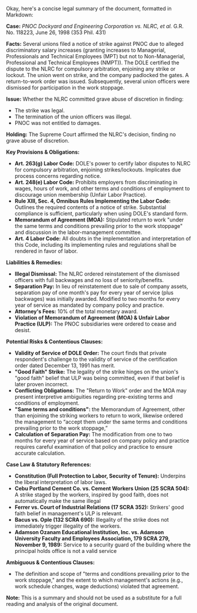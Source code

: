 Okay, here's a concise legal summary of the document, formatted in Markdown:

**Case:** *PNOC Dockyard and Engineering Corporation vs. NLRC, et al.* G.R. No. 118223, June 26, 1998 (353 Phil. 431)

**Facts:**  Several unions filed a notice of strike against PNOC due to alleged discriminatory salary increases (granting increases to Managerial, Professionals and Technical Employees (MPT) but not to Non-Managerial, Professional and Technical Employees (NMPT)). The DOLE certified the dispute to the NLRC for compulsory arbitration, enjoining any strike or lockout.  The union went on strike, and the company padlocked the gates. A return-to-work order was issued. Subsequently, several union officers were dismissed for participation in the work stoppage.

**Issue:**  Whether the NLRC committed grave abuse of discretion in finding:
*   The strike was legal.
*   The termination of the union officers was illegal.
*   PNOC was not entitled to damages.

**Holding:**  The Supreme Court affirmed the NLRC's decision, finding no grave abuse of discretion.

**Key Provisions & Obligations:**

*   **Art. 263(g) Labor Code:**  DOLE's power to certify labor disputes to NLRC for compulsory arbitration, enjoining strikes/lockouts.  Implicates due process concerns regarding notice.
*   **Art. 248(e) Labor Code:** Prohibits employers from discriminating in wages, hours of work, and other terms and conditions of employment to discourage union membership (Unfair Labor Practice).
*   **Rule XIII, Sec. 4, Omnibus Rules Implementing the Labor Code:**  Outlines the required contents of a notice of strike.  Substantial compliance is sufficient, particularly when using DOLE's standard form.
*   **Memorandum of Agreement (MOA):** Stipulated return to work "under the same terms and conditions prevailing prior to the work stoppage" and discussion in the labor-management committee.
*   **Art. 4 Labor Code:** All doubts in the implementation and interpretation of this Code, including its implementing rules and regulations shall be rendered in favor of labor.

**Liabilities & Remedies:**

*   **Illegal Dismissal:**  The NLRC ordered reinstatement of the dismissed officers with full backwages and no loss of seniority/benefits.
*   **Separation Pay:**  In lieu of reinstatement due to sale of company assets, separation pay of one month's pay for every year of service (plus backwages) was initially awarded. Modified to two months for every year of service as mandated by company policy and practice.
*   **Attorney's Fees:**  10% of the total monetary award.
*   **Violation of Memorandum of Agreement (MOA) & Unfair Labor Practice (ULP):**  The PNOC subsidiaries were ordered to cease and desist.

**Potential Risks & Contentious Clauses:**

*   **Validity of Service of DOLE Order:**  The court finds that private respondent's challenge to the validity of service of the certification order dated December 13, 1991 has merit.
*   **"Good Faith" Strike:**  The legality of the strike hinges on the union's "good faith" belief that ULP was being committed, even if that belief is later proven incorrect.
*   **Conflicting Obligations:** The "Return to Work" order and the MOA may present interpretive ambiguities regarding pre-existing terms and conditions of employment.
*   **"Same terms and conditions":** the Memorandum of Agreement, other than enjoining the striking workers to return to work, likewise ordered the management to “accept them under the same terms and conditions prevailing prior to the work stoppage,”
*   **Calculation of Separation Pay:**  The modification from one to two months for every year of service based on company policy and practice requires careful examination of that policy and practice to ensure accurate calculation.

**Case Law & Statutory References:**

*   **Constitution (Full Protection to Labor, Security of Tenure):** Underpins the liberal interpretation of labor laws.
*   **Cebu Portland Cement Co. vs. Cement Workers Union (25 SCRA 504):** A strike staged by the workers, inspired by good faith, does not automatically make the same illegal
*   **Ferrer vs. Court of Industrial Relations (17 SCRA 352):** Strikers' good faith belief in management's ULP is relevant.
*   **Bacus vs. Ople (132 SCRA 690):** Illegality of the strike does not immediately trigger illegality of the workers.
*   **Adamson Ozanam Educational Institution, Inc. vs. Adamson University Faculty and Employees Association, 179 SCRA 279, November 9, 1989:** Service to a security guard of the building where the principal holds office is not a valid service

**Ambiguous & Contentious Clauses:**

*   The definition and scope of "terms and conditions prevailing prior to the work stoppage," and the extent to which management's actions (e.g., work schedule changes, wage deductions) violated that agreement.

**Note:** This is a summary and should not be used as a substitute for a full reading and analysis of the original document.
